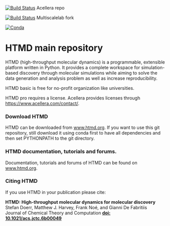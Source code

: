 [![Build Status](https://travis-ci.org/Acellera/htmd.svg?branch=master)](https://travis-ci.org/Acellera/htmd) Acellera repo

[![Build Status](https://travis-ci.org/multiscalelab/htmd.svg?branch=master)](https://travis-ci.org/multiscalelab/htmd) Multiscalelab fork

[![Conda](https://anaconda.org/acellera/htmd/badges/version.svg)](https://anaconda.org/acellera/HTMD)

# HTMD main repository
HTMD (high-throughput molecular dynamics) is a programmable, extensible platform written in Python.
It provides a complete workspace for simulation-based discovery through molecular simulations while aiming to solve the data generation and analysis problem as well as increase reproducibility.

HTMD basic is free for no-profit organization like universities.

HTMD pro requires a license. Acellera provides licenses through https://www.acellera.com/contact/.

### Download HTMD
HTMD can be downloaded from www.htmd.org. If you want to use this git repository, still download it using conda first to have all dependencies and then set PYTHONPATH to the git directory.

### HTMD documentation, tutorials and forums.
Documentation, tutorials and forums of HTMD can be found on www.htmd.org.

### Citing HTMD
If you use HTMD in your publication please cite:

**HTMD: High-throughput molecular dynamics for molecular discovery**  
Stefan Doerr, Matthew J. Harvey, Frank Noé, and Gianni De Fabritiis  
Journal of Chemical Theory and Computation
[**doi: 10.1021/acs.jctc.6b00049**](http://pubs.acs.org/doi/abs/10.1021/acs.jctc.6b00049)
